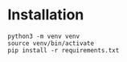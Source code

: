 # Installation

```
python3 -m venv venv
source venv/bin/activate
pip install -r requirements.txt
```
